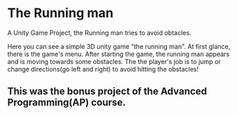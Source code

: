 # The Running man
A Unity Game Project, the Running man tries to avoid obtacles.

Here you can see a simple 3D unity game "the running man".
At first glance, there is the game's menu. After starting the game, the running man appears and is moving towards some obstacles. The the player's job is to jump or change directions(go left and right) to avoid hitting the obstacles!

## This was the bonus project of the Advanced Programming(AP) course.
